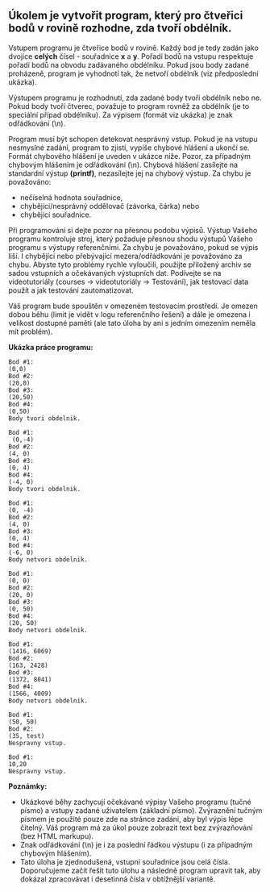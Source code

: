 ## Úkolem je vytvořit program, který pro čtveřici bodů v rovině rozhodne, zda tvoří obdélník.

Vstupem programu je čtveřice bodů v rovině. Každý bod je tedy zadán jako dvojice **celých** čísel - souřadnice **x** a **y**. Pořadí bodů na vstupu respektuje pořadí bodů na obvodu zadávaného obdélníku. Pokud jsou body zadané proházeně, program je vyhodnotí tak, že netvoří obdélník (viz předposlední ukázka).

Výstupem programu je rozhodnutí, zda zadané body tvoří obdélník nebo ne. Pokud body tvoří čtverec, považuje to program rovněž za obdélník (je to speciální případ obdélníku). Za výpisem (formát viz ukázka) je znak odřádkování (\n).

Program musí být schopen detekovat nesprávný vstup. Pokud je na vstupu nesmyslné zadání, program to zjistí, vypíše chybové hlášení a ukončí se. Formát chybového hlášení je uveden v ukázce níže. Pozor, za případným chybovým hlášením je odřádkování (\n). Chybová hlášení zasílejte na standardní výstup **(printf)**, nezasílejte jej na chybový výstup. Za chybu je považováno:

- nečíselná hodnota souřadnice,
- chybějící/nesprávný oddělovač (závorka, čárka) nebo
- chybějící souřadnice.

Při programování si dejte pozor na přesnou podobu výpisů. Výstup Vašeho programu kontroluje stroj, který požaduje přesnou shodu výstupů Vašeho programu s výstupy referenčními. Za chybu je považováno, pokud se výpis liší. I chybějící nebo přebývající mezera/odřádkování je považováno za chybu. Abyste tyto problémy rychle vyloučili, použijte přiložený archiv se sadou vstupních a očekávaných výstupních dat. Podívejte se na videotutoriály (courses -> videotutoriály -> Testování), jak testovací data použít a jak testování zautomatizovat.

Váš program bude spouštěn v omezeném testovacím prostředí. Je omezen dobou běhu (limit je vidět v logu referenčního řešení) a dále je omezena i velikost dostupné paměti (ale tato úloha by ani s jedním omezením neměla mít problém).

**Ukázka práce programu:**
```
Bod #1:
(0,0)
Bod #2:
(20,0)
Bod #3:
(20,50)
Bod #4:
(0,50)
Body tvori obdelnik.

Bod #1:
 (0,-4)
Bod #2:
(4, 0)
Bod #3:
(0, 4)
Bod #4:
(-4, 0)
Body tvori obdelnik.

Bod #1:
(0, -4)
Bod #2:
(4, 0)
Bod #3:
(0, 4)
Bod #4:
(-6, 0)
Body netvori obdelnik.

Bod #1:
(0, 0)
Bod #2:
(20, 0)
Bod #3:
(0, 50)
Bod #4:
(20, 50)
Body netvori obdelnik.

Bod #1:
(1416, 6069)
Bod #2:
(163, 2428)
Bod #3:
(1372, 8041)
Bod #4:
(1566, 4009)
Body netvori obdelnik.

Bod #1:
(50, 50)
Bod #2:
(35, test)
Nespravny vstup.

Bod #1:
10,20
Nespravny vstup.
```

**Poznámky:**
- Ukázkové běhy zachycují očekávané výpisy Vašeho programu (tučné písmo) a vstupy zadané uživatelem (základní písmo). Zvýraznění tučným písmem je použité pouze zde na stránce zadání, aby byl výpis lépe čitelný. Váš program má za úkol pouze zobrazit text bez zvýrazňování (bez HTML markupu).
- Znak odřádkování (\n) je i za poslední řádkou výstupu (i za případným chybovým hlášením).
- Tato úloha je zjednodušená, vstupní souřadnice jsou celá čísla. Doporučujeme začít řešit tuto úlohu a následně program upravit tak, aby dokázal zpracovávat i desetinná čísla v obtížnější variantě.

